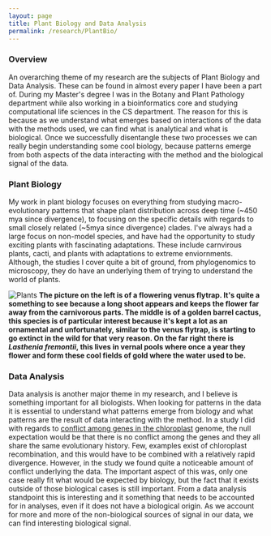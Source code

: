 ```yaml
---
layout: page
title: Plant Biology and Data Analysis
permalink: /research/PlantBio/
---
```


### Overview

An overarching theme of my research are the subjects of Plant Biology and Data Analysis. These can be found in almost every paper I have been a part of. During my Master's degree I was in the Botany and Plant Pathology department while also working in a bioinformatics core and studying computational life sciences in the CS department. The reason for this is because as we understand what emerges based on interactions of the data with the methods used, we can find what is analytical and what is biological. Once we successfully disentangle these two processes we can really begin understanding some cool biology, because patterns emerge from both aspects of the data interacting with the method and the biological signal of the data.

### Plant Biology

My work in plant biology focuses on everything from studying macro-evolutionary patterns that shape plant distribution across deep time (~450 mya since divergence), to focusing on the specific details with regards to small closely related (~5mya since divergence) clades. I've always had a large focus on non-model species, and have had the opportunity to study exciting plants with fascinating adaptations. These include carnvirous plants, cacti, and plants with adaptations to extreme enviornments. Although, the studies I cover quite a bit of ground, from phylogenomics to microscopy, they do have an underlying them of trying to understand the world of plants.

![Plants](https://jfwalker.github.io/Pictures/plants.png)
**The picture on the left is of a flowering venus flytrap. It's quite a something to see because a long shoot appears and keeps the flower far away from the carnivorous parts. The middle is of a golden barrel cactus, this species is of particular interest because it's kept a lot as an ornamental and unfortunately, similar to the venus flytrap, is starting to go extinct in the wild for that very reason. On the far right there is _Lasthenia fremontii_, this lives in vernal pools where once a year they flower and form these cool fields of gold where the water used to be.**

### Data Analysis

Data analysis is another major theme in my research, and I believe is something important for all biologists. When looking for patterns in the data it is essential to understand what patterns emerge from biology and what patterns are the result of data interacting with the method. In a study I did with regards to [conflict among genes in the chloroplast](https://peerj.com/articles/7747.pdf) genome, the null expectation would be that there is no conflict among the genes and they all share the same evolutionary history. Few, examples exist of chloroplast recombination, and this would have to be combined with a relatively rapid divergence. However, in the study we found quite a noticeable amount of conflict underlying the data. The important aspect of this was, only one case really fit what would be expected by biology, but the fact that it exists outside of those biological cases is still important. From a data analysis standpoint this is interesting and it something that needs to be accounted for in analyses, even if it does not have a biological origin. As we account for more and more of the non-biological sources of signal in our data, we can find interesting biological signal.
